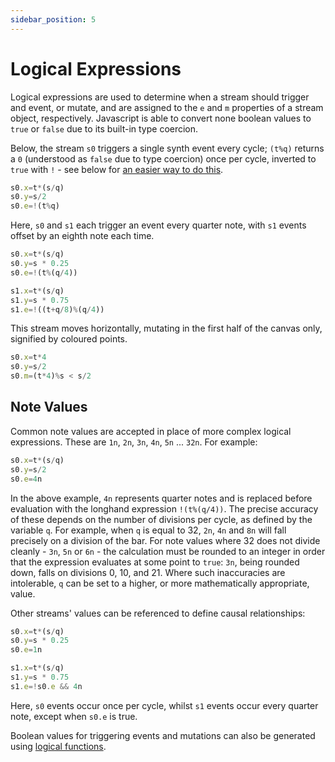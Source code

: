 ```yaml
---
sidebar_position: 5
---
```


# Logical Expressions
Logical expressions are used to determine when a stream should trigger and event, or mutate, and are assigned to the `e` and `m` properties of a stream object, respectively. Javascript is able to convert none boolean values to `true` or `false` due to its built-in type coercion.

Below, the stream `s0` triggers a single synth event every cycle; `(t%q)` returns a `0` (understood as `false` due to type coercion) once per cycle, inverted to `true` with `!` - see below for [an easier way to do this](#note-values).
```js
s0.x=t*(s/q)
s0.y=s/2
s0.e=!(t%q)
```

Here, `s0` and `s1` each trigger an event every quarter note, with `s1` events offset by an eighth note each time. 
```js
s0.x=t*(s/q)
s0.y=s * 0.25
s0.e=!(t%(q/4))

s1.x=t*(s/q)
s1.y=s * 0.75
s1.e=!((t+q/8)%(q/4))
```

This stream moves horizontally, mutating in the first half of the canvas only, signified by coloured points.
```js
s0.x=t*4
s0.y=s/2
s0.m=(t*4)%s < s/2
```

## Note Values
Common note values are accepted in place of more complex logical expressions. These are `1n`, `2n`, `3n`, `4n`, `5n` ... `32n`. For example:
```js
s0.x=t*(s/q)
s0.y=s/2
s0.e=4n
```
In the above example, `4n` represents quarter notes and is replaced before evaluation with the longhand expression `!(t%(q/4))`. The precise accuracy of these depends on the number of divisions per cycle, as defined by the variable `q`. For example, when `q` is equal to 32, `2n`, `4n` and `8n` will fall precisely on a division of the bar. For note values where 32 does not divide cleanly - `3n`, `5n` or `6n` - the calculation must be rounded to an integer in order that the expression evaluates at some point to `true`: `3n`, being rounded down, falls on divisions 0, 10, and 21. Where such inaccuracies are intolerable, `q` can be set to a higher, or more mathematically appropriate, value.

Other streams' values can be referenced to define causal relationships:
```js
s0.x=t*(s/q)
s0.y=s * 0.25
s0.e=1n

s1.x=t*(s/q)
s1.y=s * 0.75
s1.e=!s0.e && 4n
```
Here, `s0` events occur once per cycle, whilst `s1` events occur every quarter note, except when `s0.e` is true.

Boolean values for triggering events and mutations can also be generated using [logical functions](/docs/docs/functions/logical-functions).